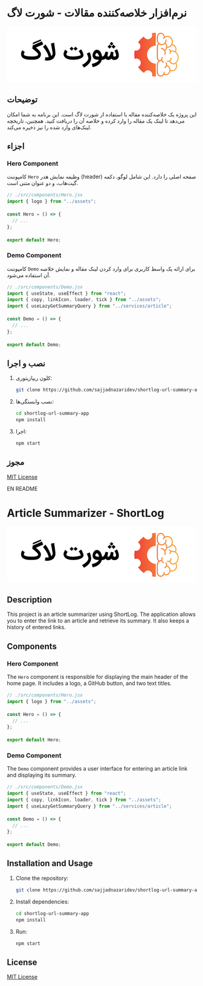 # نرم‌افزار خلاصه‌کننده مقالات - شورت لاگ

![لوگو شورت لاگ](./src/assets/logo.png)

## توضیحات

این پروژه یک خلاصه‌کننده مقاله با استفاده از شورت لاگ است. این برنامه به شما امکان می‌دهد تا لینک یک مقاله را وارد کرده و خلاصه آن را دریافت کنید. همچنین، تاریخچه لینک‌های وارد شده را نیز ذخیره می‌کند.

## اجزاء

### Hero Component

کامپوننت `Hero` وظیفه نمایش هدر (header) صفحه اصلی را دارد. این شامل لوگو، دکمه گیت‌هاب، و دو عنوان متنی است.

```jsx
// ./src/components/Hero.jsx
import { logo } from "../assets";

const Hero = () => {
  // ...
};

export default Hero;
```

### Demo Component

کامپوننت `Demo` برای ارائه یک واسط کاربری برای وارد کردن لینک مقاله و نمایش خلاصه آن استفاده می‌شود.

```jsx
// ./src/components/Demo.jsx
import { useState, useEffect } from "react";
import { copy, linkIcon, loader, tick } from "../assets";
import { useLazyGetSummaryQuery } from "../services/article";

const Demo = () => {
  // ...
};

export default Demo;
```

## نصب و اجرا

1. کلون ریپازیتوری:

   ```bash
   git clone https://github.com/sajjadnazaridev/shortlog-url-summary-app.git
   ```

2. نصب وابستگی‌ها:

   ```bash
   cd shortlog-url-summary-app
   npm install
   ```

3. اجرا:

   ```bash
   npm start
   ```

## مجوز

[MIT License](./LICENSE)

EN README

# Article Summarizer - ShortLog

![ShortLog Logo](./src/assets/logo.png)

## Description

This project is an article summarizer using ShortLog. The application allows you to enter the link to an article and retrieve its summary. It also keeps a history of entered links.

## Components

### Hero Component

The `Hero` component is responsible for displaying the main header of the home page. It includes a logo, a GitHub button, and two text titles.

```jsx
// ./src/components/Hero.jsx
import { logo } from "../assets";

const Hero = () => {
  // ...
};

export default Hero;
```

### Demo Component

The `Demo` component provides a user interface for entering an article link and displaying its summary.

```jsx
// ./src/components/Demo.jsx
import { useState, useEffect } from "react";
import { copy, linkIcon, loader, tick } from "../assets";
import { useLazyGetSummaryQuery } from "../services/article";

const Demo = () => {
  // ...
};

export default Demo;
```

## Installation and Usage

1. Clone the repository:

   ```bash
   git clone https://github.com/sajjadnazaridev/shortlog-url-summary-app.git
   ```

2. Install dependencies:

   ```bash
   cd shortlog-url-summary-app
   npm install
   ```

3. Run:

   ```bash
   npm start
   ```

## License

[MIT License](./LICENSE)
